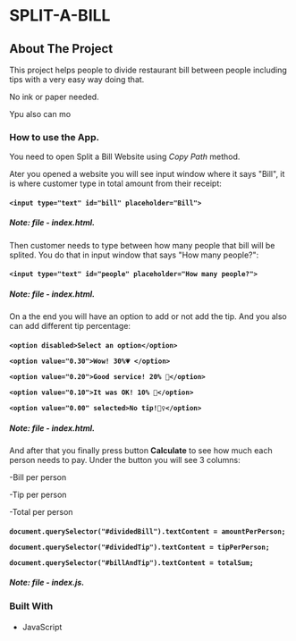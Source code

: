 <!-- NAME OF THE PROJECT -->
# SPLIT-A-BILL

 <!-- ABOUT THE PROJECT -->
   ## About The Project

This project helps people to divide restaurant bill between people including tips with a very easy way doing that.

No ink or paper needed.

Ypu also can mo

### How to use the App.

You need to open Split a Bill Website using *Copy Path* method. 

Ater you opened a website you will see input window where it says "Bill", it is where customer type in total amount from their receipt:

####
 **```
     <input type="text" id="bill" placeholder="Bill">
     ```**

   ##### **Note: file - index.html.**

   Then customer needs to type between how many people that bill will be splited. You do that in input window that says "How many people?":

  ####
  **```
       <input type="text" id="people" placeholder="How many people?">
       ```**

   ##### **Note: file - index.html.**

   On a the end you will have an option to add or not add the tip. And you also can add different tip percentage:

   ####
   **```
             <option disabled>Select an option</option>
          ```**

   **```
              <option value="0.30">Wow! 30%💗 </option>
              ```**

   **```
              <option value="0.20">Good service! 20% 💙</option>
               ```**

   **```
              <option value="0.10">It was OK! 10% 🙂</option>
              ```**

   **```
              <option value="0.00" selected>No tip!🙅‍♀️</option>
              ```**

   ##### **Note: file - index.html.**

   And after that you finally press button **Calculate** to see how much each person needs to pay. Under the button you will see 3 columns: 

   -Bill per person

   -Tip per person

   -Total per person

   ####
   **```
       document.querySelector("#dividedBill").textContent = amountPerPerson;
       ```**
       
   **```
       document.querySelector("#dividedTip").textContent = tipPerPerson;
        ```**

   **```
        document.querySelector("#billAndTip").textContent = totalSum;
        ```**
  
##### **Note: file - index.js.**

   ### Built With 

   ####
* JavaScript
   
   

